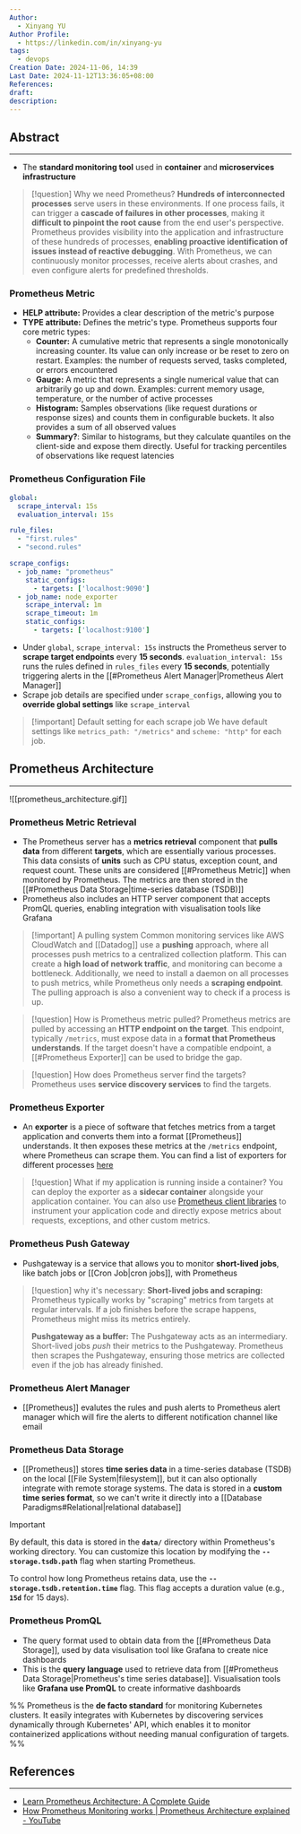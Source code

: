 ```yaml
---
Author:
  - Xinyang YU
Author Profile:
  - https://linkedin.com/in/xinyang-yu
tags:
  - devops
Creation Date: 2024-11-06, 14:39
Last Date: 2024-11-12T13:36:05+08:00
References: 
draft: 
description: 
---
```

## Abstract
---
- The **standard monitoring tool** used in **container** and **microservices infrastructure**

>[!question] Why we need Prometheus?
> **Hundreds of interconnected processes** serve users in these environments. If one process fails, it can trigger a **cascade of failures in other processes**, making it **difficult to pinpoint the root cause** from the end user's perspective. Prometheus provides visibility into the application and infrastructure of these hundreds of processes, **enabling proactive identification of issues instead of reactive debugging**. With Prometheus, we can continuously monitor processes, receive alerts about crashes, and even configure alerts for predefined thresholds.

### Prometheus Metric
- **HELP attribute:** Provides a clear description of the metric's purpose
- **TYPE attribute:** Defines the metric's type. Prometheus supports four core metric types:
	- **Counter:** A cumulative metric that represents a single monotonically increasing counter. Its value can only increase or be reset to zero on restart. Examples: the number of requests served, tasks completed, or errors encountered
	- **Gauge:** A metric that represents a single numerical value that can arbitrarily go up and down. Examples: current memory usage, temperature, or the number of active processes
	- **Histogram:** Samples observations (like request durations or response sizes) and counts them in configurable buckets. It also provides a sum of all observed values
	- **Summary?**: Similar to histograms, but they calculate quantiles on the client-side and expose them directly. Useful for tracking percentiles of observations like request latencies

### Prometheus Configuration File
```yaml
global:
  scrape_interval: 15s
  evaluation_interval: 15s

rule_files:
  - "first.rules"
  - "second.rules"

scrape_configs:
  - job_name: "prometheus"
    static_configs:
      - targets: ['localhost:9090']
  - job_name: node_exporter
    scrape_interval: 1m
    scrape_timeout: 1m
    static_configs:
      - targets: ['localhost:9100']
```


- Under `global`, `scrape_interval: 15s` instructs the Prometheus server to **scrape target endpoints** every **15 seconds**. `evaluation_interval: 15s` runs the rules defined in `rules_files` every **15 seconds**, potentially triggering alerts in the [[#Prometheus Alert Manager|Prometheus Alert Manager]]
- Scrape job details are specified under `scrape_configs`, allowing you to **override global settings** like `scrape_interval`

>[!important] Default setting for each scrape job
> We have default settings like `metrics_path: "/metrics"` and `scheme: "http"` for each job.

## Prometheus Architecture
---
![[prometheus_architecture.gif]]

### Prometheus Metric Retrieval
- The Prometheus server has a **metrics retrieval** component that **pulls data** from different **targets**, which are essentially various processes. This data consists of **units** such as CPU status, exception count, and request count. These units are considered [[#Prometheus Metric]] when monitored by Prometheus. The metrics are then stored in the [[#Prometheus Data Storage|time-series database (TSDB)]]
- Prometheus also includes an HTTP server component that accepts PromQL queries, enabling integration with visualisation tools like Grafana

>[!important] A pulling system
> Common monitoring services like AWS CloudWatch and [[Datadog]] use a **pushing** approach, where all processes push metrics to a centralized collection platform. This can create a **high load of network traffic**, and monitoring can become a bottleneck. Additionally, we need to install a daemon on all processes to push metrics, while Prometheus only needs a **scraping endpoint**. The pulling approach is also a convenient way to check if a process is up.

>[!question] How is Prometheus metric pulled?
> Prometheus metrics are pulled by accessing an **HTTP endpoint on the target**. This endpoint, typically `/metrics`, must expose data in a **format that Prometheus understands**. If the target doesn't have a compatible endpoint, a [[#Prometheus Exporter]] can be used to bridge the gap.

>[!question] How does Prometheus server find the targets?
> Prometheus uses **service discovery services** to find the targets.



### Prometheus Exporter
- An **exporter** is a piece of software that fetches metrics from a target application and converts them into a format [[Prometheus]] understands. It then exposes these metrics at the `/metrics` endpoint, where Prometheus can scrape them. You can find a list of exporters for different processes [here](https://prometheus.io/docs/instrumenting/exporters/)

>[!question] What if my application is running inside a container?
> You can deploy the exporter as a **sidecar container** alongside your application container. You can also use [Prometheus client libraries](https://prometheus.io/docs/instrumenting/clientlibs/) to instrument your application code and directly expose metrics about requests, exceptions, and other custom metrics.


### Prometheus Push Gateway
- Pushgateway is a service that allows you to monitor **short-lived jobs**, like batch jobs or [[Cron Job|cron jobs]], with Prometheus

> [!question] why it's necessary:
> **Short-lived jobs and scraping:** Prometheus typically works by "scraping" metrics from targets at regular intervals. If a job finishes before the scrape happens, Prometheus might miss its metrics entirely.
> 
> **Pushgateway as a buffer:** The Pushgateway acts as an intermediary. Short-lived jobs *push* their metrics to the Pushgateway. Prometheus then scrapes the Pushgateway, ensuring those metrics are collected even if the job has already finished.


### Prometheus Alert Manager
- [[Prometheus]] evalutes the rules and push alerts to Prometheus alert manager which will fire the alerts to different notification channel like email 

### Prometheus Data Storage
- [[Prometheus]] stores **time series data** in a time-series database (TSDB) on the local [[File System|filesystem]], but it can also optionally integrate with remote storage systems. The data is stored in a **custom time series format**, so we can't write it directly into a [[Database Paradigms#Relational|relational database]]

>[!important]
> By default, this data is stored in the **`data/`** directory within Prometheus's working directory. You can customize this location by modifying the **`--storage.tsdb.path`** flag when starting Prometheus.
> 
> To control how long Prometheus retains data, use the **`--storage.tsdb.retention.time`** flag. This flag accepts a duration value (e.g., **`15d`** for 15 days).

### Prometheus PromQL
- The query format used to obtain data from the [[#Prometheus Data Storage]], used by data visulisation tool like Grafana to create nice dashboards
- This is the **query language** used to retrieve data from [[#Prometheus Data Storage|Prometheus's time series database]]. Visualisation tools like **Grafana use PromQL** to create informative dashboards

%% Prometheus is the **de facto standard** for monitoring Kubernetes clusters. It easily integrates with Kubernetes by discovering services dynamically through Kubernetes' API, which enables it to monitor containerized applications without needing manual configuration of targets. %%


## References
---
- [Learn Prometheus Architecture: A Complete Guide](https://devopscube.com/prometheus-architecture/)
- [How Prometheus Monitoring works | Prometheus Architecture explained - YouTube](https://youtu.be/h4Sl21AKiDg?si=VlmLtxKRhGfGCrxZ)